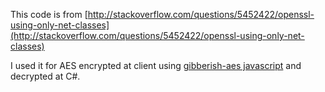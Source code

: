 This code is from [http://stackoverflow.com/questions/5452422/openssl-using-only-net-classes](http://stackoverflow.com/questions/5452422/openssl-using-only-net-classes)

I used it for AES encrypted at client using [gibberish-aes javascript](https://github.com/mdp/gibberish-aes) and decrypted at C#.